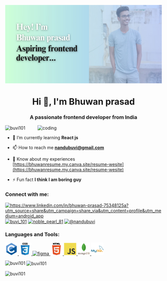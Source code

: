 ![logo](https://github.com/buvi101/buvi101/blob/main/Github%20banner.jpg)
<h1 align="center">Hi 👋, I'm Bhuwan prasad</h1>
<h3 align="center">A passionate frontend developer from India</h3>
<img align="right"alt="coding"width="400"src="https://user-images.githubusercontent.com/74038190/212748830-4c709398-a386-4761-84d7-9e10b98fbe6e.gif"
<p align="left"> <img src="https://komarev.com/ghpvc/?username=buvi101&label=Profile%20views&color=0e75b6&style=flat" alt="buvi101" /> </p>

- 🌱 I’m currently learning **React js**

- 📫 How to reach me **nandubuvi@gmail.com**

- 📄 Know about my experiences [https://bhuwanresume.my.canva.site/resume-wesite](https://bhuwanresume.my.canva.site/resume-wesite)

- ⚡ Fun fact **I think I am boring guy**

<h3 align="left">Connect with me:</h3>
<p align="left">
<a href="https://linkedin.com/in/https://www.linkedin.com/in/bhuwan-prasad-75348125a?utm_source=share&utm_campaign=share_via&utm_content=profile&utm_medium=android_app" target="blank"><img align="center" src="https://raw.githubusercontent.com/rahuldkjain/github-profile-readme-generator/master/src/images/icons/Social/linked-in-alt.svg" alt="https://www.linkedin.com/in/bhuwan-prasad-75348125a?utm_source=share&utm_campaign=share_via&utm_content=profile&utm_medium=android_app" height="30" width="40" /></a>
<a href="https://instagram.com/buvi_101" target="blank"><img align="center" src="https://raw.githubusercontent.com/rahuldkjain/github-profile-readme-generator/master/src/images/icons/Social/instagram.svg" alt="buvi_101" height="30" width="40" /></a>
<a href="https://www.codechef.com/users/noble_pearl_81" target="blank"><img align="center" src="https://cdn.jsdelivr.net/npm/simple-icons@3.1.0/icons/codechef.svg" alt="noble_pearl_81" height="30" width="40" /></a>
<a href="https://www.hackerrank.com/@nandubuvi" target="blank"><img align="center" src="https://raw.githubusercontent.com/rahuldkjain/github-profile-readme-generator/master/src/images/icons/Social/hackerrank.svg" alt="@nandubuvi" height="30" width="40" /></a>
</p>

<h3 align="left">Languages and Tools:</h3>
<p align="left"> <a href="https://www.cprogramming.com/" target="_blank" rel="noreferrer"> <img src="https://raw.githubusercontent.com/devicons/devicon/master/icons/c/c-original.svg" alt="c" width="40" height="40"/> </a> <a href="https://www.w3schools.com/css/" target="_blank" rel="noreferrer"> <img src="https://raw.githubusercontent.com/devicons/devicon/master/icons/css3/css3-original-wordmark.svg" alt="css3" width="40" height="40"/> </a> <a href="https://www.figma.com/" target="_blank" rel="noreferrer"> <img src="https://www.vectorlogo.zone/logos/figma/figma-icon.svg" alt="figma" width="40" height="40"/> </a> <a href="https://www.w3.org/html/" target="_blank" rel="noreferrer"> <img src="https://raw.githubusercontent.com/devicons/devicon/master/icons/html5/html5-original-wordmark.svg" alt="html5" width="40" height="40"/> </a> <a href="https://developer.mozilla.org/en-US/docs/Web/JavaScript" target="_blank" rel="noreferrer"> <img src="https://raw.githubusercontent.com/devicons/devicon/master/icons/javascript/javascript-original.svg" alt="javascript" width="40" height="40"/> </a> <a href="https://www.mongodb.com/" target="_blank" rel="noreferrer"> <img src="https://raw.githubusercontent.com/devicons/devicon/master/icons/mongodb/mongodb-original-wordmark.svg" alt="mongodb" width="40" height="40"/> </a> <a href="https://www.mysql.com/" target="_blank" rel="noreferrer"> <img src="https://raw.githubusercontent.com/devicons/devicon/master/icons/mysql/mysql-original-wordmark.svg" alt="mysql" width="40" height="40"/> </a> </p>

<p><img align="left" src="https://github-readme-stats.vercel.app/api/top-langs?username=buvi101&show_icons=true&locale=en&layout=compact&bg_color=1a1a1a&text_color=ffffff&title_color=ffffff&icon_color=ffffff" alt="buvi101"></p>

<p>&nbsp;<img align="center" src="https://github-readme-stats.vercel.app/api?username=buvi101&show_icons=true&locale=en&bg_color=1a1a1a&text_color=ffffff&title_color=ffffff&icon_color=ffffff" alt="buvi101"></p>

<p><img align="center" src="https://github-readme-streak-stats.herokuapp.com/?user=buvi101&background=1a1a1a&stroke=ffffff&ring=ffffff&fire=ffffff&currStreakNum=ffffff&sideNums=ffffff&currStreakLabel=ffffff&sideLabels=ffffff&dates=ffffff" alt="buvi101"></p>

